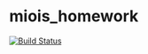 # miois_homework

[![Build Status](https://github.com/khasanovvt/miois_homework.jl/actions/workflows/CI.yml/badge.svg?branch=main)](https://github.com/khasanovvt/miois_homework.jl/actions/workflows/CI.yml?query=branch%3Amain)
